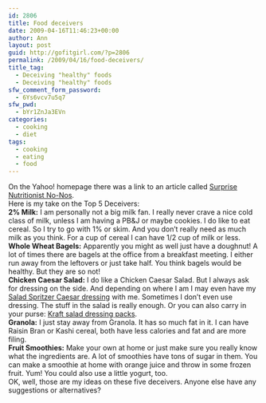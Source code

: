 ```yaml
---
id: 2806
title: Food deceivers
date: 2009-04-16T11:46:23+00:00
author: Ann
layout: post
guid: http://gofitgirl.com/?p=2806
permalink: /2009/04/16/food-deceivers/
title_tag:
  - Deceiving "healthy" foods
  - Deceiving "healthy" foods
sfw_comment_form_password:
  - 6Ys6vcv7u5q7
sfw_pwd:
  - bYr1ZnJa3EVn
categories:
  - cooking
  - diet
tags:
  - cooking
  - eating
  - food
---
```

On the Yahoo! homepage there was a link to an article called [Surprise Nutritionist No-Nos](http://food.yahoo.com/blog/yahoofreshpicks/7939/surprise-nutritionist-no-nos/).  
Here is my take on the Top 5 Deceivers:  
**2% Milk:** I am personally not a big milk fan. I really never crave a nice cold class of milk, unless I am having a PB&J or maybe cookies. I do like to eat cereal. So I try to go with 1% or skim. And you don&#8217;t really need as much milk as you think. For a cup of cereal I can have 1/2 cup of milk or less.  
**Whole Wheat Bagels:** Apparently you might as well just have a doughnut! A lot of times there are bagels at the office from a breakfast meeting. I either run away from the leftovers or just take half. You think bagels would be healthy. But they are so not!  
**Chicken Caesar Salad:** I do like a Chicken Caesar Salad. But I always ask for dressing on the side. And depending on where I am I may even have my [Salad Spritzer Caesar dressing](http://www.wish-bone.com/Dressings/1807/Balsamic-Breeze-Vinaigrette.aspx) with me. Sometimes I don&#8217;t even use dressing. The stuff in the salad is really enough. Or you can also carry in your purse: [Kraft salad dressing packs](http://www.kraftfoods.com/kf/Products/ProductInfoDisplay.aspx?SiteId=1&Product=2100002007).  
**Granola:** I just stay away from Granola. It has so much fat in it. I can have Raisin Bran or Kashi cereal, both have less calories and fat and are more filing.  
**Fruit Smoothies:** Make your own at home or just make sure you really know what the ingredients are. A lot of smoothies have tons of sugar in them. You can make a smoothie at home with orange juice and throw in some frozen fruit. Yum! You could also use a little yogurt, too.  
OK, well, those are my ideas on these five deceivers. Anyone else have any suggestions or alternatives?